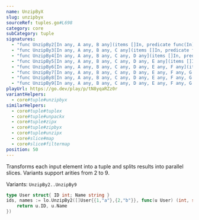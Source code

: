```yaml
---
name: UnzipByX
slug: unzipbyx
sourceRef: tuples.go#L698
category: core
subCategory: tuple
signatures:
  - "func UnzipBy2[In any, A any, B any](items []In, predicate func(In) (a A, b B)) ([]A, []B)"
  - "func UnzipBy3[In any, A any, B any, C any](items []In, predicate func(In) (a A, b B, c C)) ([]A, []B, []C)"
  - "func UnzipBy4[In any, A any, B any, C any, D any](items []In, predicate func(In) (a A, b B, c C, d D)) ([]A, []B, []C, []D)"
  - "func UnzipBy5[In any, A any, B any, C any, D any, E any](items []In, predicate func(In) (a A, b B, c C, d D, e E)) ([]A, []B, []C, []D, []E)"
  - "func UnzipBy6[In any, A any, B any, C any, D any, E any, F any](items []In, predicate func(In) (a A, b B, c C, d D, e E, f F)) ([]A, []B, []C, []D, []E, []F)"
  - "func UnzipBy7[In any, A any, B any, C any, D any, E any, F any, G any](items []In, predicate func(In) (a A, b B, c C, d D, e E, f F, g G)) ([]A, []B, []C, []D, []E, []F, []G)"
  - "func UnzipBy8[In any, A any, B any, C any, D any, E any, F any, G any, H any](items []In, predicate func(In) (a A, b B, c C, d D, e E, f F, g G, h H)) ([]A, []B, []C, []D, []E, []F, []G, []H)"
  - "func UnzipBy9[In any, A any, B any, C any, D any, E any, F any, G any, H any, I any](items []In, predicate func(In) (a A, b B, c C, d D, e E, f F, g G, h H, i I)) ([]A, []B, []C, []D, []E, []F, []G, []H, []I)"
playUrl: https://go.dev/play/p/tN8yqaRZz0r
variantHelpers:
  - core#tuple#unzipbyx
similarHelpers:
  - core#tuple#tuplex
  - core#tuple#unpackx
  - core#tuple#zipx
  - core#tuple#zipbyx
  - core#tuple#unzipx
  - core#slice#map
  - core#slice#filtermap
position: 50
---
```


Transforms each input element into a tuple and splits results into parallel slices. Variants support arities from 2 to 9.

Variants: `UnzipBy2..UnzipBy9`

```go
type User struct{ ID int; Name string }
ids, names := lo.UnzipBy2([]User{{1,"a"},{2,"b"}}, func(u User) (int, string) {
    return u.ID, u.Name
})
```


